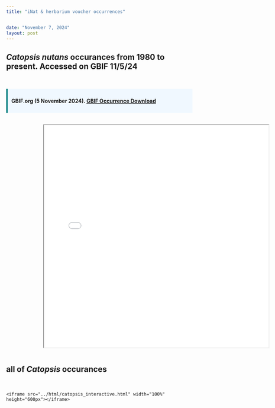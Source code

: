 ```yaml
---
title: "iNat & herbarium voucher occurrences"


date: "November 7, 2024"
layout: post
---
```


<script src="{{ site.url }}{{ site.baseurl }}/knitr_files/cnut_files/header-attrs-2.29/header-attrs.js"></script>

<section class="main-content">
<div
id="catopsis-nutans-occurances-from-1980-to-present.-accessed-on-gbif-11524"
class="section level1">
<h1><i>Catopsis nutans</i> occurances from 1980 to present. Accessed on
GBIF 11/5/24</h1>
<p><br></p>
<div
style="padding: 10px; background-color: #f0f8ff; border-left: 4px solid #008080;">
<p><strong>GBIF.org (5 November 2024).
<a href="https://doi.org/10.15468/dl.ryeqr9" target="_blank">GBIF
Occurrence Download</a></strong></p>
</div>
<br>
<div style="display: flex; justify-content: center;">
<p><iframe src="{{ site.url }}{{ site.baseurl }}/html/nutans_herb_inat.html" width="200%" height="600px"></iframe></p>
</div>
</div>
<div id="all-of-catopsis-occurances" class="section level1">
<h1>all of <I>Catopsis</i> occurances</h1>
</div>
<br>
<div style="display: flex; justify-content: center;">
<pre><code>&lt;iframe src=&quot;../html/catopsis_interactive.html&quot; width=&quot;100%&quot; height=&quot;600px&quot;&gt;&lt;/iframe&gt;</code></pre>
</div>
</div>
</section>

